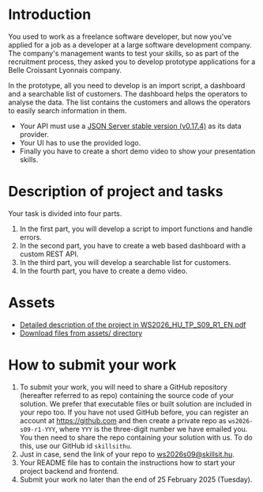 # Introduction

You used to work as a freelance software developer, but now you've applied for a job as a developer at a large software development company. The company's management wants to test your skills, so as part of the recruitment process, they asked you to develop prototype applications for a Belle Croissant Lyonnais company.

In the prototype, all you need to develop is an import script, a dashboard and a searchable list of customers. The dashboard helps the operators to analyse the data. The list contains the customers and allows the operators to easily search information in them.

- Your API must use a [JSON Server stable version (v0.17.4)](https://github.com/typicode/json-server/tree/v0) as its data provider.
- Your UI has to use the provided logo.
- Finally you have to create a short demo video to show your presentation skills.

# Description of project and tasks

Your task is divided into four parts.

1. In the first part, you will develop a script to import functions and handle errors.
2. In the second part, you have to create a web based dashboard with a custom REST API.
3. In the third part, you will develop a searchable list for customers.
4. In the fourth part, you have to create a demo video.

# Assets

- [Detailed description of the project in WS2026_HU_TP_S09_R1_EN.pdf](https://github.com/skillsit-hu/ws2026-s09-hu-r1/blob/main/assets/WS2026%20HU%20TP%20S09%20R1%20EN.pdf)
- [Download files from assets/ directory](https://github.com/skillsit-hu/ws2026-s09-hu-r1/tree/main/assets)

# How to submit your work

1. To submit your work, you will need to share a GitHub repository (hereafter referred to as repo) containing the source code of your solution. We prefer that executable files or built solution are included in your repo too. If you have not used GitHub before, you can register an account at https://github.com and then create a private repo as `ws2026-s09-r1-YYY`, where `YYY` is the three-digit number we have emailed you. You then need to share the repo containing your solution with us. To do this, use our GitHub id `skillsithu`.
2. Just in case, send the link of your repo to ws2026s09@skillsit.hu.
4. Your README file has to contain the instructions how to start your project backend and frontend.
5. Submit your work no later than the end of 25 February 2025 (Tuesday). 
